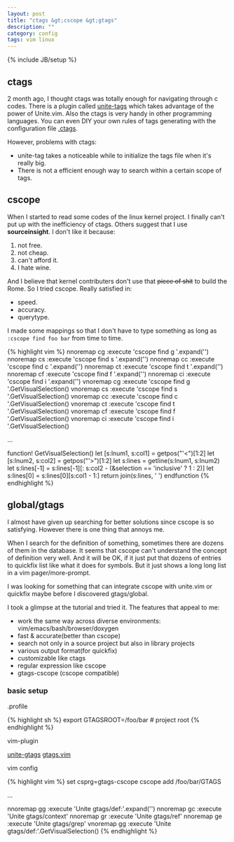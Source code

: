 ```yaml
---
layout: post
title: "ctags &gt;cscope &gt;gtags"
description: ""
category: config
tags: vim linux
---
```

{% include JB/setup %}

## ctags

2 month ago, I thought ctags was totally enough for navigating through c codes.
There is a plugin called [unite-tags](https://github.com/tsukkee/unite-tag) which takes advantage of the power of Unite.vim.
Also the ctags is very handy in other programming languages.
You can even DIY your own rules of tags generating with the configuration file [.ctags](https://gist.github.com/farseer90718/6315911).

However, problems with ctags:

* unite-tag takes a noticeable while to initialize the tags file when it's really big.
* There is not a efficient enough way to search within a certain scope of tags.

## cscope

When I started to read some codes of the linux kernel project. I finally can't put up with the inefficiency of ctags.
Others suggest that I use **sourceinsight**. I don't like it because:

1. not free.
2. not cheap.
3. can't afford it.
4. I hate wine.

And I believe that kernel contributers don't use that <del>piece of shit</del> to build the Rome.
So I tried cscope.
Really satisfied in:

* speed.
* accuracy.
* querytype.

I made some mappings so that I don't have to type something as long as `:cscope find foo bar` from time to time.

{% highlight vim %}
nnoremap <leader>cg :execute 'cscope find g '.expand('<cword>')<CR>
nnoremap <leader>cs :execute 'cscope find s '.expand('<cword>')<CR>
nnoremap <leader>cc :execute 'cscope find c '.expand('<cword>')<CR>
nnoremap <leader>ct :execute 'cscope find t '.expand('<cword>')<CR>
nnoremap <leader>cf :execute 'cscope find f '.expand('<cword>')<CR>
nnoremap <leader>ci :execute 'cscope find i '.expand('<cword>')<CR>
vnoremap <leader>cg <ESC>:execute 'cscope find g '.GetVisualSelection()<CR>
vnoremap <leader>cs <ESC>:execute 'cscope find s '.GetVisualSelection()<CR>
vnoremap <leader>cc <ESC>:execute 'cscope find c '.GetVisualSelection()<CR>
vnoremap <leader>ct <ESC>:execute 'cscope find t '.GetVisualSelection()<CR>
vnoremap <leader>cf <ESC>:execute 'cscope find f '.GetVisualSelection()<CR>
vnoremap <leader>ci <ESC>:execute 'cscope find i '.GetVisualSelection()<CR>

...

function! GetVisualSelection()
    let [s:lnum1, s:col1] = getpos("'<")[1:2]
    let [s:lnum2, s:col2] = getpos("'>")[1:2]
    let s:lines = getline(s:lnum1, s:lnum2)
    let s:lines[-1] = s:lines[-1][: s:col2 - (&selection == 'inclusive' ? 1 : 2)]
    let s:lines[0] = s:lines[0][s:col1 - 1:]
    return join(s:lines, ' ')
endfunction
{% endhighlight %}

## global/gtags

I almost have given up searching for better solutions since cscope is so satisfying.
However there is one thing that annoys me.

When I search for the definition of something, sometimes there are dozens of them in the database.
It seems that cscope can't understand the concept of definition very well.
And it will be OK, if it just put that dozens of entries to quickfix list like what it does for symbols.
But it just shows a long long list in a vim pager/more-prompt.

I was looking for something that can integrate cscope with unite.vim or quickfix maybe before I discovered gtags/global.

I took a glimpse at the tutorial and tried it.
The features that appeal to me:

* work the same way across diverse environments: vim/emacs/bash/browser/doxygen
* fast & accurate(better than cscope)
* search not only in a source project but also in library projects
* various output format(for quickfix)
* customizable like ctags
* regular expression like cscope
* gtags-cscope (cscope compatible)

### basic setup

.profile

{% highlight sh %}
export GTAGSROOT=/foo/bar # project root
{% endhighlight %}

vim-plugin

[unite-gtags](https://github.com/hewes/unite-gtags)
[gtags.vim](https://github.com/vim-scripts/gtags.vim)

vim config

{% highlight vim %}
set csprg=gtags-cscope
cscope add /foo/bar/GTAGS

...

nnoremap <leader>gg :execute 'Unite gtags/def:'.expand('<cword>')<CR>
nnoremap <leader>gc :execute 'Unite gtags/context'<CR>
nnoremap <leader>gr :execute 'Unite gtags/ref'<CR>
nnoremap <leader>ge :execute 'Unite gtags/grep'<CR>
vnoremap <leader>gg <ESC>:execute 'Unite gtags/def:'.GetVisualSelection()<CR>
{% endhighlight %}
